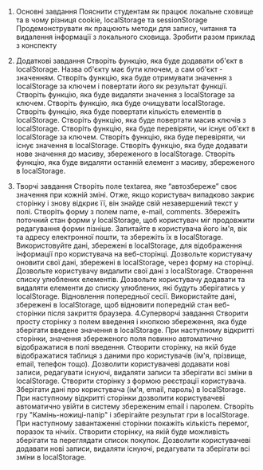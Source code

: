 1. Основні завдання
Пояснити студентам як працює локальне сховище та в чому різниця  cookie, localStorage та sessionStorage
Продемонструвати як працюють методи для запису, читання та видалення інформації з локального сховища.
Зробити разом приклад з конспекту 
2. Додаткові завдання
Створіть функцію, яка буде додавати об'єкт в localStorage. Назва об'єкту має бути ключем, а сам об'єкт - значенням.
Створіть функцію, яка буде отримувати значення з localStorage за ключем і повертати його як результат функції.
Створіть функцію, яка буде видаляти значення з localStorage за ключем.
Створіть функцію, яка буде очищувати localStorage.
Створіть функцію, яка буде повертати кількість елементів в localStorage.
Створіть функцію, яка буде повертати масив ключів з localStorage.
Створіть функцію, яка буде перевіряти, чи існує об'єкт в localStorage за ключем.
Створіть функцію, яка буде перевіряти, чи існує значення в localStorage.
Створіть функцію, яка буде додавати нове значення до масиву, збереженого в localStorage.
Створіть функцію, яка буде видаляти останній елемент з масиву, збереженого в localStorage.


3. Творчі завдання
Створіть поле textarea, яке “автозбереже” своє значення при кожній зміні. Отже, якщо користувач випадково закриє сторінку і знову відкриє її, він знайде свій незавершений текст у полі.
Створіть форму з полем name, e-mail, comments. Збережіть поточний стан форми у localStorage, щоб користувач міг продовжити редагування форми пізніше.
Запитайте в користувача його ім'я, вік та адресу електронної пошти, та збережіть їх в localStorage.
Використовуйте дані, збережені в localStorage, для відображення інформації про користувача на веб-сторінці.
Дозвольте користувачу оновити свої дані, збережені в localStorage, через форму на сторінці.
Дозвольте користувачу видалити свої дані з localStorage.
Створення списку улюблених елементів. Дозвольте користувачу додавати та видаляти елементи до списку улюблених, які будуть зберігатись у localStorage.
Відновлення попередньої сесії. Використайте дані, збережені в localStorage, щоб відновити попередній стан веб-сторінки після закриття браузера.
4.Суперворчі завдання
Створити просту сторінку з полем введення і кнопкою збереження, яка буде зберігати введене значення в localStorage. При наступному відкритті сторінки, значення збереженого поля повинно автоматично відображатися в полі введення.
Створити сторінку, на якій буде відображатися таблиця з даними про користувачів (ім'я, прізвище, email, телефон тощо). Дозволити користувачеві додавати нові записи, редагувати існуючі, видаляти записи та зберігати всі зміни в localStorage.
Створити сторінку з формою реєстрації користувача. Зберігати дані про користувача (ім'я, email, пароль) в localStorage. При наступному відкритті сторінки дозволити користувачеві автоматично увійти в систему збереженим email і паролем.
Створіть гру "Камінь-ножиці-папір" і зберігайте результат гри в localStorage. При наступному завантаженні сторінки покажіть кількість перемог, поразок та нічиїх.
Створити сторінку, на якій буде можливість зберігати та переглядати список покупок. Дозволити користувачеві додавати нові записи, видаляти існуючі, редагувати та зберігати всі зміни в localStorage.
